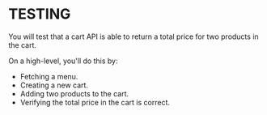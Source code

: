# TESTING

You will test that a
cart API is able to return a total price for two products
in the cart.

On a high-level, you'll do this by:

- Fetching a menu.
- Creating a new cart.
- Adding two products to the cart.
- Verifying the total price in the cart is correct.
